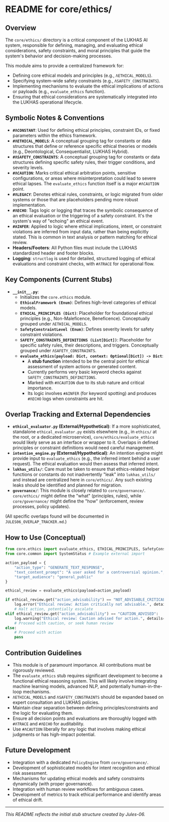 # README for core/ethics/

## Overview

The `core/ethics/` directory is a critical component of the LUKHAS AI system, responsible for defining, managing, and evaluating ethical considerations, safety constraints, and moral principles that guide the system's behavior and decision-making processes.

This module aims to provide a centralized framework for:
-   Defining core ethical models and principles (e.g., `ΛETHICAL_MODELS`).
-   Specifying system-wide safety constraints (e.g., `ΛSAFETY_CONSTRAINTS`).
-   Implementing mechanisms to evaluate the ethical implications of actions or payloads (e.g., `evaluate_ethics` function).
-   Ensuring that ethical considerations are systematically integrated into the LUKHAS operational lifecycle.

## Symbolic Notes & Conventions

-   **`#ΛCONSTANT`**: Used for defining ethical principles, constraint IDs, or fixed parameters within the ethics framework.
-   **`#ΛETHICAL_MODELS`**: A conceptual grouping tag for constants or data structures that define or reference specific ethical theories or models (e.g., Deontological, Consequentialist, LUKHAS Hybrid).
-   **`#ΛSAFETY_CONSTRAINTS`**: A conceptual grouping tag for constants or data structures defining specific safety rules, their trigger conditions, and severity levels.
-   **`#ΛCAUTION`**: Marks critical ethical arbitration points, sensitive configurations, or areas where misinterpretation could lead to severe ethical lapses. The `evaluate_ethics` function itself is a major `#ΛCAUTION` point.
-   **`#ΛLEGACY`**: Denotes ethical rules, constraints, or logic migrated from older systems or those that are placeholders pending more robust implementation.
-   **`#ΛECHO`**: Tags logic or logging that traces the symbolic consequence of an ethical evaluation or the triggering of a safety constraint. It's the system's way of "echoing" an ethical event.
-   **`#AINFER`**: Applied to logic where ethical implications, intent, or constraint violations are inferred from input data, rather than being explicitly stated. This is common in text analysis or pattern matching for ethical review.
-   **Headers/Footers**: All Python files must include the LUKHAS standardized header and footer blocks.
-   **Logging**: `structlog` is used for detailed, structured logging of ethical evaluations and constraint checks, with `#ΛTRACE` for operational flow.

## Key Components (Current Stubs)

-   **`__init__.py`**:
    -   Initializes the `core.ethics` module.
    -   **`EthicalFramework (Enum)`**: Defines high-level categories of ethical models.
    -   **`ETHICAL_PRINCIPLES (Dict)`**: Placeholder for foundational ethical principles (e.g., Non-Maleficence, Beneficence). Conceptually grouped under `ΛETHICAL_MODELS`.
    -   **`SafetyConstraintLevel (Enum)`**: Defines severity levels for safety constraint violations.
    -   **`SAFETY_CONSTRAINTS_DEFINITIONS (List[Dict])`**: Placeholder for specific safety rules, their descriptions, and triggers. Conceptually grouped under `ΛSAFETY_CONSTRAINTS`.
    -   **`evaluate_ethics(payload: Dict, context: Optional[Dict]) -> Dict`**:
        -   A **stub function** intended to be the central point for ethical assessment of system actions or generated content.
        -   Currently performs very basic keyword checks against `SAFETY_CONSTRAINTS_DEFINITIONS`.
        -   Marked with `#ΛCAUTION` due to its stub nature and critical importance.
        -   Its logic involves `#AINFER` (for keyword spotting) and produces `#ΛECHO` logs when constraints are hit.

## Overlap Tracking and External Dependencies

-   **`ethical_evaluator.py` (External/Hypothetical)**: If a more sophisticated, standalone `ethical_evaluator.py` exists elsewhere (e.g., in `ethics/` at the root, or a dedicated microservice), `core/ethics/evaluate_ethics` would likely serve as an interface or wrapper to it. Overlaps in defined principles or constraint definitions would need careful management.
-   **`intention_engine.py` (External/Hypothetical)**: An intention engine might provide input to `evaluate_ethics` (e.g., the inferred intent behind a user request). The ethical evaluation would then assess that inferred intent.
-   **`lukhas_utils/`**: Care must be taken to ensure that ethics-related helper functions or constants do not inadvertently "leak" into `lukhas_utils/` and instead are centralized here in `core/ethics/`. Any such existing leaks should be identified and planned for migration.
-   **`governance/`**: This module is closely related to `core/governance/`. `core/ethics/` might define the "what" (principles, rules), while `core/governance/` might define the "how" (enforcement, review processes, policy updates).

(All specific overlaps found will be documented in `JULES06_OVERLAP_TRACKER.md`.)

## How to Use (Conceptual)

```python
from core.ethics import evaluate_ethics, ETHICAL_PRINCIPLES, SafetyConstraintLevel
from core.common import SystemStatus # Example external import

action_payload = {
    "action_type": "GENERATE_TEXT_RESPONSE",
    "text_content_prompt": "A user asked for a controversial opinion.",
    "target_audience": "general_public"
}

ethical_review = evaluate_ethics(payload=action_payload)

if ethical_review.get("action_advisability") == "NOT_ADVISABLE_CRITICAL":
    log.error("Ethical review: Action critically not advisable.", details=ethical_review)
    # Halt action, potentially escalate
elif ethical_review.get("action_advisability") == "CAUTION_ADVISED":
    log.warning("Ethical review: Caution advised for action.", details=ethical_review)
    # Proceed with caution, or seek human review
else:
    # Proceed with action
    pass
```

## Contribution Guidelines

-   This module is of paramount importance. All contributions must be rigorously reviewed.
-   The `evaluate_ethics` stub requires significant development to become a functional ethical reasoning system. This will likely involve integrating machine learning models, advanced NLP, and potentially human-in-the-loop mechanisms.
-   `ΛETHICAL_MODELS` and `ΛSAFETY_CONSTRAINTS` should be expanded based on expert consultation and LUKHAS policies.
-   Maintain clear separation between defining principles/constraints and the logic for evaluating them.
-   Ensure all decision points and evaluations are thoroughly logged with `#ΛTRACE` and `#ΛECHO` for auditability.
-   Use `#ΛCAUTION` liberally for any logic that involves making ethical judgments or has high-impact potential.

## Future Development

-   Integration with a dedicated `PolicyEngine` from `core/governance/`.
-   Development of sophisticated models for intent recognition and ethical risk assessment.
-   Mechanisms for updating ethical models and safety constraints dynamically (with proper governance).
-   Integration with human review workflows for ambiguous cases.
-   Development of metrics to track ethical performance and identify areas of ethical drift.
---
*This README reflects the initial stub structure created by Jules-06.*
